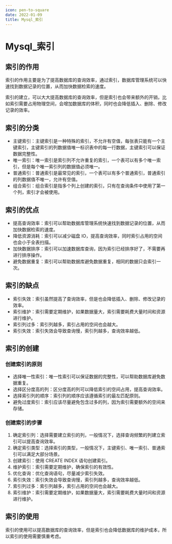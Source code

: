 ```yaml
---
icon: pen-to-square
date: 2022-01-09
title: Mysql_索引
---
```


# Mysql_索引

## 索引的作用

索引的作用主要是为了提高数据库的查询效率，通过索引，数据库管理系统可以快速找到数据记录的位置，从而加快数据检索的速度。

索引的建立，可以大大提高数据库的查询效率，但是索引也会带来额外的开销，比如索引需要占用物理空间，会增加数据库的体积，同时也会降低插入、删除、修改记录的效率。

## 索引的分类

- 主键索引：主键索引是一种特殊的索引，不允许有空值，每张表只能有一个主键索引，主键索引的列数据值唯一标识表中的每一行数据，主键索引可以保证数据完整性。
- 唯一索引：唯一索引是索引列不允许重复的索引，一个表可以有多个唯一索引，但是每个唯一索引列的数据值必须唯一。
- 普通索引：普通索引是最常见的索引，一个表可以有多个普通索引，普通索引的列数据值不唯一，允许有空值。
- 组合索引：组合索引是指多个列上创建的索引，只有在查询条件中使用了第一个列，索引才会被使用。

## 索引的优点

- 提高查询效率：索引可以帮助数据库管理系统快速找到数据记录的位置，从而加快数据检索的速度。
- 降低资源消耗：索引可以减少磁盘 IO，提高查询效率，同时索引占用的空间也会小于全表扫描。
- 加快数据排序：索引可以加速数据库查询，因为索引已经排序好了，不需要再进行排序操作。
- 避免数据重复：索引可以帮助数据库避免数据重复，相同的数据只会索引一次。

## 索引的缺点

- 索引失效：索引虽然提高了查询效率，但是也会降低插入、删除、修改记录的效率。
- 索引维护：索引需要定期维护，如果数据量大，索引需要耗费大量时间和资源进行维护。
- 索引列过多：索引列越多，索引占用的空间也会越大。
- 索引失效：索引失效会导致查询慢，索引列越多，查询效率越低。
## 索引的创建

### 创建索引的原则

- 选择唯一性索引：唯一性索引可以保证数据的完整性，可以帮助数据库避免数据重复。
- 选择区分度高的列：区分度高的列可以降低索引的空间占用，提高查询效率。
- 选择索引列的顺序：索引列的顺序应该遵循索引的最左匹配原则。
- 避免过度索引：索引应该尽量避免包含过多的列，因为索引需要额外的空间来存储。

### 创建索引的步骤

1. 确定索引列：选择需要建立索引的列，一般情况下，选择查询频繁的列建立索引可以提高查询效率。
2. 确定索引类型：选择索引的类型，一般情况下，主键索引、唯一索引、普通索引可以满足大部分场景。
3. 创建索引：使用 CREATE INDEX 语句创建索引。
4. 维护索引：索引需要定期维护，确保索引的有效性。
5. 优化查询：优化查询语句，尽量减少索引失效。
6. 索引失效：索引失效会导致查询慢，索引列越多，查询效率越低。
7. 索引列过多：索引列越多，索引占用的空间也会越大。
8. 索引维护：索引需要定期维护，如果数据量大，索引需要耗费大量时间和资源进行维护。
## 索引的使用

索引的使用可以提高数据库的查询效率，但是索引也会降低数据库的维护成本，所以索引的使用需要慎重考虑。


